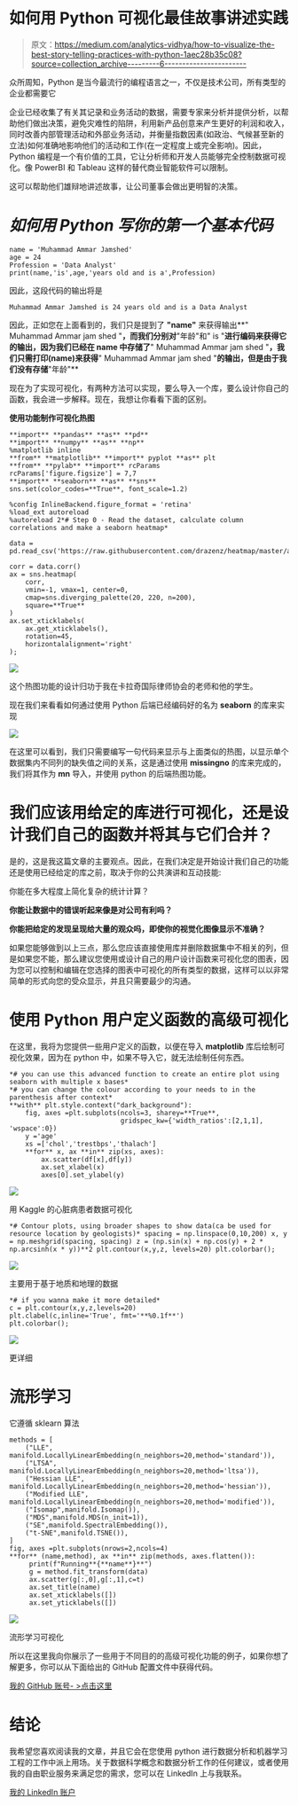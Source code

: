 # 如何用 Python 可视化最佳故事讲述实践

> 原文：<https://medium.com/analytics-vidhya/how-to-visualize-the-best-story-telling-practices-with-python-1aec28b35c08?source=collection_archive---------6----------------------->

众所周知，Python 是当今最流行的编程语言之一，不仅是技术公司，所有类型的企业都需要它

企业已经收集了有关其记录和业务活动的数据，需要专家来分析并提供分析，以帮助他们做出决策，避免灾难性的陷阱，利用新产品创意来产生更好的利润和收入，同时改善内部管理活动和外部业务活动，并衡量指数因素(如政治、气候甚至新的立法)如何准确地影响他们的活动和工作(在一定程度上或完全影响)。因此，Python 编程是一个有价值的工具，它让分析师和开发人员能够完全控制数据可视化。像 PowerBI 和 Tableau 这样的替代商业智能软件可以限制。

这可以帮助他们雄辩地讲述故事，让公司董事会做出更明智的决策。

# *如何用 Python 写你的第一个基本代码*

```
name = 'Muhammad Ammar Jamshed'
age = 24
Profession = 'Data Analyst'
print(name,'is',age,'years old and is a',Profession)
```

因此，这段代码的输出将是

```
Muhammad Ammar Jamshed is 24 years old and is a Data Analyst
```

因此，正如您在上面看到的，我们只是提到了 **"name"** 来获得输出**" Muhammad Ammar jam shed "**，而我们分别对**"年龄"和" is "**进行编码来获得它的输出，因为我们已经在 name 中存储了**" Muhammad Ammar jam shed "**，我们只需打印(name)来获得**" Muhammad Ammar jam shed "**的输出，但是由于我们没有存储**"年龄"**

现在为了实现可视化，有两种方法可以实现，要么导入一个库，要么设计你自己的函数，我会进一步解释。现在，我想让你看看下面的区别。

**使用功能制作可视化热图**

```
**import** **pandas** **as** **pd**
**import** **numpy** **as** **np**
%matplotlib inline
**from** **matplotlib** **import** pyplot **as** plt
**from** **pylab** **import** rcParams
rcParams['figure.figsize'] = 7,7 
**import** **seaborn** **as** **sns**
sns.set(color_codes=**True**, font_scale=1.2)

%config InlineBackend.figure_format = 'retina'
%load_ext autoreload
%autoreload 2*# Step 0 - Read the dataset, calculate column correlations and make a seaborn heatmap*

data = pd.read_csv('https://raw.githubusercontent.com/drazenz/heatmap/master/autos.clean.csv')

corr = data.corr()
ax = sns.heatmap(
    corr, 
    vmin=-1, vmax=1, center=0,
    cmap=sns.diverging_palette(20, 220, n=200),
    square=**True**
)
ax.set_xticklabels(
    ax.get_xticklabels(),
    rotation=45,
    horizontalalignment='right'
);
```

![](img/77bc63c83059fb52d94f6a9093f6c9db.png)

这个热图功能的设计归功于我在卡拉奇国际律师协会的老师和他的学生。

现在我们来看看如何通过使用 Python 后端已经编码好的名为 **seaborn** 的库来实现

![](img/7e21765c7ce9751b96d5d3ee6902f821.png)

在这里可以看到，我们只需要编写一句代码来显示与上面类似的热图，以显示单个数据集内不同列的缺失值之间的关系，这是通过使用 **missingno** 的库来完成的，我们将其作为 **mn** 导入，并使用 python 的后端热图功能。

# 我们应该用给定的库进行可视化，还是设计我们自己的函数并将其与它们合并？

是的，这是我这篇文章的主要观点。因此，在我们决定是开始设计我们自己的功能还是使用已经给定的库之前，取决于你的公共演讲和互动技能:

你能在多大程度上简化复杂的统计计算？

**你能让数据中的错误听起来像是对公司有利吗？**

**你能把给定的发现呈现给大量的观众吗，即使你的视觉化图像显示不准确？**

如果您能够做到以上三点，那么您应该直接使用库并删除数据集中不相关的列，但是如果您不能，那么建议您使用或设计自己的用户设计函数来可视化您的图表，因为您可以控制和编辑在您选择的图表中可视化的所有类型的数据，这样可以以非常简单的形式向您的受众显示，并且只需要最少的沟通。

# **使用 Python 用户定义函数的高级可视化**

在这里，我将为您提供一些用户定义的函数，以便在导入 **matplotlib** 库后绘制可视化效果，因为在 python 中，如果不导入它，就无法绘制任何东西。

```
*# you can use this advanced function to create an entire plot using seaborn with multiple x bases*
*# you can change the colour according to your needs to in the parenthesis after context*
**with** plt.style.context("dark_background"):
    fig, axes =plt.subplots(ncols=3, sharey=**True**,
                            gridspec_kw={'width_ratios':[2,1,1], 'wspace':0})
    y ='age'
    xs =['chol','trestbps','thalach']
    **for** x, ax **in** zip(xs, axes):
        ax.scatter(df[x],df[y])
        ax.set_xlabel(x)
        axes[0].set_ylabel(y)
```

![](img/e016aa7782709ca7d19b81e63718bd4c.png)

用 Kaggle 的心脏病患者数据可视化

```
*# Contour plots, using broader shapes to show data(ca be used for resource location by geologists)* spacing = np.linspace(0,10,200) x, y = np.meshgrid(spacing, spacing) z = (np.sin(x) + np.cos(y) + 2 * np.arcsinh(x * y))**2 plt.contour(x,y,z, levels=20) plt.colorbar();
```

![](img/0032db52148845371b8462cba37059ad.png)

主要用于基于地质和地理的数据

```
*# if you wanna make it more detailed*
c = plt.contour(x,y,z,levels=20)
plt.clabel(c,inline='True', fmt='**%0.1f**')
plt.colorbar();
```

![](img/347000d3847a1c05f22412cb3326c7c0.png)

更详细

# 流形学习

它遵循 sklearn 算法

```
methods = [
    ("LLE", manifold.LocallyLinearEmbedding(n_neighbors=20,method='standard')),
    ("LTSA", manifold.LocallyLinearEmbedding(n_neighbors=20,method='ltsa')),
    ("Hessian LLE", manifold.LocallyLinearEmbedding(n_neighbors=20,method='hessian')),
    ("Modified LLE", manifold.LocallyLinearEmbedding(n_neighbors=20,method='modified')),
    ("Isomap",manifold.Isomap()),
    ("MDS",manifold.MDS(n_init=1)),
    ("SE",manifold.SpectralEmbedding()),
    ("t-SNE",manifold.TSNE()),
]
fig, axes =plt.subplots(nrows=2,ncols=4)
**for** (name,method), ax **in** zip(methods, axes.flatten()):
     print(f"Running**{**name**}**")
     g = method.fit_transform(data)
     ax.scatter(g[:,0],g[:,1],c=t)
     ax.set_title(name)
     ax.set_xticklabels([])
     ax.set_yticklabels([])
```

![](img/a62c4c5805a638dbdfb5523312be45ce.png)

流形学习可视化

所以在这里我向你展示了一些用于不同目的的高级可视化功能的例子，如果你想了解更多，你可以从下面给出的 GitHub 配置文件中获得代码。

[我的 GitHub 账号- >点击这里](https://github.com/AmmarJamshed/Data-manip-with-Pandas-and-other-basic-libraires/blob/main/Udemy%20course%20(Data%20manip%20with%20Pandas).ipynb)

# 结论

我希望您喜欢阅读我的文章，并且它会在您使用 python 进行数据分析和机器学习工程的工作中派上用场。关于数据科学概念和数据分析工作的任何建议，或者使用我的自由职业服务来满足您的需求，您可以在 LinkedIn 上与我联系。

[我的 LinkedIn 账户](https://www.linkedin.com/in/goto-resumemuhammad-ammar-jamshed-029280145/)